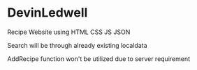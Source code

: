 # DevinLedwell

Recipe Website using HTML CSS JS JSON

Search will be through already existing localdata

AddRecipe function won't be utilized due to server requirement